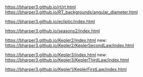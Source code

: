 https://bharper3.github.io/rt/rt.html
https://bharper3.github.io/RT_backgrounds/angular_diameter.html

https://bharper3.github.io/ecliptic/index.html

https://bharper3.github.io/seasons2/index.html

https://bharper3.github.io/Kepler2/index.html
new: https://bharper3.github.io/Kepler2/KeplerSecondLaw/index.html

https://bharper3.github.io/Kepler3/index.html
new: https://bharper3.github.io/Kepler3/KeplerThirdLaw/index.html

https://bharper3.github.io/Kepler1/KeplerFirstLaw/index.html

